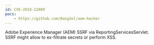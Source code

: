 ```yaml
---
id: CVE-2018-12809
pocs:
    - https://github.com/0ang3el/aem-hacker
---
```

Adobe Experience Manager (AEM) SSRF via ReportingServicesServlet. SSRF might allow to ex-filtrate secrets or perform XSS.
